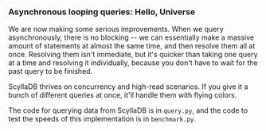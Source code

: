 ### Asynchronous looping queries: Hello, Universe
We are now making some serious improvements. When we query asynchronously, there
is no blocking -- we can essentially make a massive amount of statements at almost
the same time, and then resolve them all at once. Resolving them isn't immediate,
but it's quicker than taking one query at a time and resolving it individually, 
because you don't have to wait for the past query to be finished.

ScyllaDB thrives on concurrency and high-read scenarios. If you give it a bunch of
different queries at once, it'll handle them with flying colors.

The code for querying data from ScyllaDB is in `query.py`, and the code to 
test the speeds of this implementation is in `benchmark.py`.
